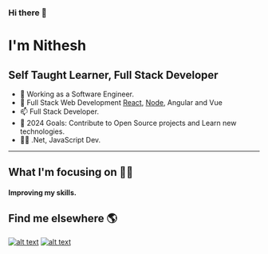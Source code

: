 ### Hi there 👋 
<h1>I'm Nithesh</h1>
<h2>Self Taught Learner, Full Stack Developer </h2>

- 🔭 Working as a Software Engineer.
- 🌱 Full Stack Web Development <a href="https://reactjs.org">React</a>, <a href="https://nodejs.org/">Node</a>, Angular and Vue
- 📫 Full Stack Developer.
- 🥅 2024 Goals: Contribute to Open Source projects and Learn new technologies.
- 👨‍💻 .Net, JavaScript Dev.

<hr />
<h2>What I'm focusing on 👨‍💻</h2>
<h4>Improving my skills.</h4> 

<h2>Find me elsewhere 🌎</h2>
<!-- Please don't remove this: Grab your social icons from https://github.com/carlsednaoui/gitsocial -->

<!-- display the social media buttons in your README -->

[![alt text][1.1]][1]
[![alt text][2.1]][2]

<!-- links to social media icons -->
<!-- no need to change these -->

<!-- icons with padding -->

[1.1]: http://i.imgur.com/tXSoThF.png (twitter icon with padding)
[2.1]: http://i.imgur.com/0o48UoR.png (github icon with padding)

<!-- icons without padding -->

[1.2]: http://i.imgur.com/wWzX9uB.png (twitter icon without padding)
[2.2]: http://i.imgur.com/9I6NRUm.png (github icon without padding)


<!-- links to your social media accounts -->
<!-- update these accordingly -->

[1]: https://twitter.com/Nithesh_712
[2]: http://www.github.com/nithesh712

<!-- Please don't remove this: Grab your social icons from https://github.com/carlsednaoui/gitsocial -->
